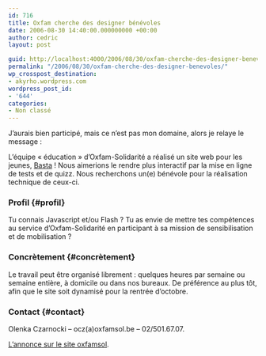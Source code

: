 ```yaml
---
id: 716
title: Oxfam cherche des designer bénévoles
date: 2006-08-30 14:40:00.000000000 +00:00
author: cedric
layout: post

guid: http://localhost:4000/2006/08/30/oxfam-cherche-des-designer-benevoles.html
permalink: "/2006/08/30/oxfam-cherche-des-designer-benevoles/"
wp_crosspost_destination:
- akyrho.wordpress.com
wordpress_post_id:
- '644'
categories:
- Non classé
---
```

J’aurais bien participé, mais ce n’est pas mon domaine, alors je relaye le message :

L’équipe « éducation » d’Oxfam-Solidarité a réalisé un site web pour les jeunes, [Basta](http://www.oxfamsol.be/basta/) ! Nous aimerions le rendre plus interactif par la mise en ligne de tests et de quizz. Nous recherchons un(e) bénévole pour la réalisation technique de ceux-ci.

### Profil {#profil}

Tu connais Javascript et/ou Flash ? Tu as envie de mettre tes compétences au service d’Oxfam-Solidarité en participant à sa mission de sensibilisation et de mobilisation ?

### Concrètement {#concrètement}

Le travail peut être organisé librement : quelques heures par semaine ou semaine entière, à domicile ou dans nos bureaux. De préférence au plus tôt, afin que le site soit dynamisé pour la rentrée d’octobre.

### Contact {#contact}

Olenka Czarnocki &#8211; ocz(a)oxfamsol.be &#8211; 02/501.67.07.

[L’annonce sur le site oxfamsol](http://www.oxfamsol.be/fr/article.php3?id_article=803).
